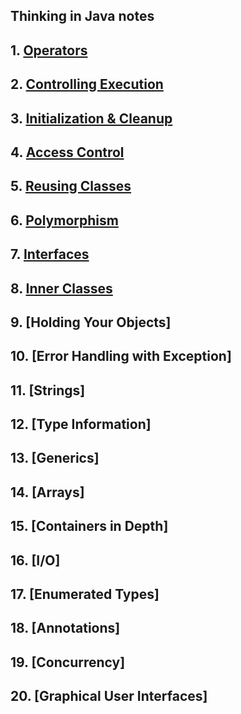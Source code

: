 ## Thinking in Java notes 
## 1. [Operators](https://github.com/deathdayss/Sample_of_Thinking_in_Java/tree/master/src/Operators)
## 2. [Controlling Execution](https://github.com/deathdayss/Sample_of_Thinking_in_Java/blob/master/src/controllingExecution/2.%20Controlling%20Execution.md)
## 3. [Initialization & Cleanup](https://github.com/deathdayss/Sample_of_Thinking_in_Java/blob/master/src/initializationCleanup/3.%20Initialization%20%26%20Cleanup.md)
## 4. [Access Control](https://github.com/deathdayss/Sample_of_Thinking_in_Java/blob/master/src/accesscontrol/4.%20Access%20Control.md)
## 5. [Reusing Classes](https://github.com/deathdayss/Sample_of_Thinking_in_Java/blob/master/src/reusingclass/5.%20Reusing%20Classes.md)
## 6. [Polymorphism](https://github.com/deathdayss/Sample_of_Thinking_in_Java/blob/master/src/polymorphism/6.%20Polymorphism.md)
## 7. [Interfaces](https://github.com/deathdayss/Sample_of_Thinking_in_Java/blob/master/src/interfaces/7.%20Interfaces.md)
## 8. [Inner Classes](https://github.com/deathdayss/Sample_of_Thinking_in_Java/blob/master/src/innerclasses/8.%20Inner%20Classes.md)
## 9. [Holding Your Objects]
## 10. [Error Handling with Exception]
## 11. [Strings]
## 12. [Type Information]
## 13. [Generics]
## 14. [Arrays]
## 15. [Containers in Depth]
## 16. [I/O]
## 17. [Enumerated Types]
## 18. [Annotations]
## 19. [Concurrency]
## 20. [Graphical User Interfaces]